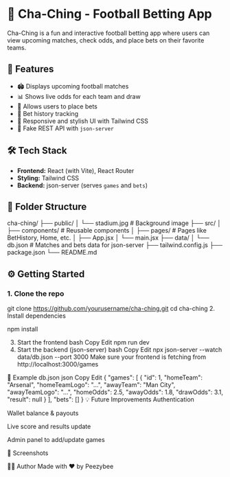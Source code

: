 # 💸 Cha-Ching - Football Betting App

Cha-Ching is a fun and interactive football betting app where users can view upcoming matches, check odds, and place bets on their favorite teams.

## 🚀 Features

- 🏟 Displays upcoming football matches
- 📊 Shows live odds for each team and draw
- 🎰 Allows users to place bets
- 🧾 Bet history tracking
- 🎨 Responsive and stylish UI with Tailwind CSS
- 🔌 Fake REST API with `json-server`

## 🛠 Tech Stack

- **Frontend:** React (with Vite), React Router
- **Styling:** Tailwind CSS
- **Backend:** json-server (serves `games` and `bets`)

## 📁 Folder Structure

cha-ching/ ├── public/ │ └── stadium.jpg # Background image ├── src/ │ ├── components/ # Reusable components │ ├── pages/ # Pages like BetHistory, Home, etc. │ ├── App.jsx │ └── main.jsx ├── data/ │ └── db.json # Matches and bets data for json-server ├── tailwind.config.js ├── package.json └── README.md



## ⚙️ Getting Started

### 1. Clone the repo 
git clone https://github.com/yourusername/cha-ching.git
cd cha-ching
2. Install dependencies

npm install

3. Start the frontend
bash
Copy
Edit
npm run dev
4. Start the backend (json-server)
bash
Copy
Edit
npx json-server --watch data/db.json --port 3000
Make sure your frontend is fetching from http://localhost:3000/games

📝 Example db.json
json
Copy
Edit
{
  "games": [
    {
      "id": 1,
      "homeTeam": "Arsenal",
      "homeTeamLogo": "...",
      "awayTeam": "Man City",
      "awayTeamLogo": "...",
      "homeOdds": 2.5,
      "awayOdds": 1.8,
      "drawOdds": 3.1,
      "result": null
    }
  ],
  "bets": []
}
💡 Future Improvements
Authentication

Wallet balance & payouts

Live score and results update

Admin panel to add/update games

📸 Screenshots

🧑‍💻 Author
Made with ❤️ by Peezybee








